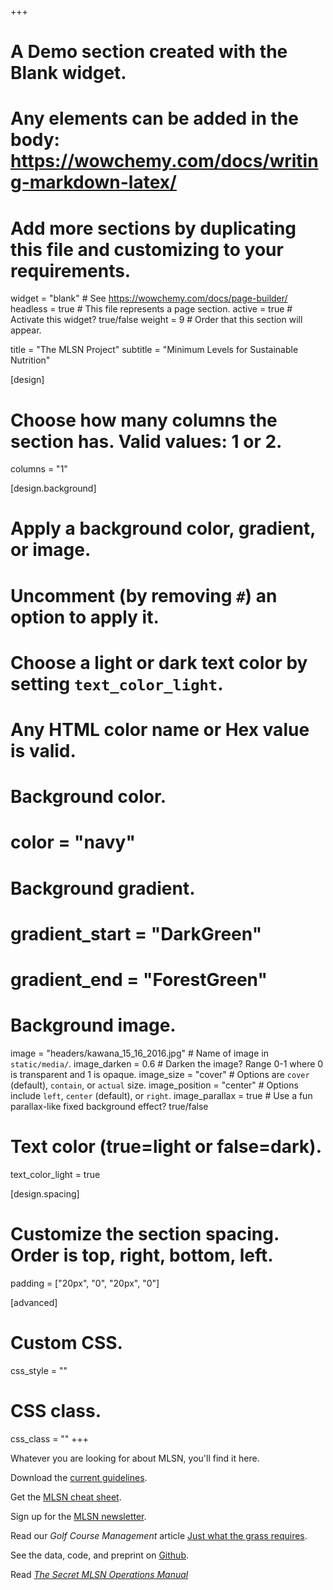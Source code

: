 +++
# A Demo section created with the Blank widget.
# Any elements can be added in the body: https://wowchemy.com/docs/writing-markdown-latex/
# Add more sections by duplicating this file and customizing to your requirements.

widget = "blank"  # See https://wowchemy.com/docs/page-builder/
headless = true  # This file represents a page section.
active = true  # Activate this widget? true/false
weight = 9  # Order that this section will appear.

title = "The MLSN Project"
subtitle = "Minimum Levels for Sustainable Nutrition"

[design]
  # Choose how many columns the section has. Valid values: 1 or 2.
  columns = "1"

[design.background]
  # Apply a background color, gradient, or image.
  #   Uncomment (by removing `#`) an option to apply it.
  #   Choose a light or dark text color by setting `text_color_light`.
  #   Any HTML color name or Hex value is valid.

  # Background color.
  # color = "navy"
  
  # Background gradient.
#  gradient_start = "DarkGreen"
#  gradient_end = "ForestGreen"
  
  # Background image.
   image = "headers/kawana_15_16_2016.jpg"  # Name of image in `static/media/`.
   image_darken = 0.6   # Darken the image? Range 0-1 where 0 is transparent and 1 is opaque.
   image_size = "cover"  #  Options are `cover` (default), `contain`, or `actual` size.
   image_position = "center"  # Options include `left`, `center` (default), or `right`.
   image_parallax = true  # Use a fun parallax-like fixed background effect? true/false
  
  # Text color (true=light or false=dark).
  text_color_light = true

[design.spacing]
  # Customize the section spacing. Order is top, right, bottom, left.
  padding = ["20px", "0", "20px", "0"]

[advanced]
 # Custom CSS. 
 css_style = ""
 
 # CSS class.
 css_class = ""
+++

Whatever you are looking for about MLSN, you'll find it here.

Download the [current guidelines](https://www.paceturf.org/PTRI/Documents/1202_ref.pdf).

Get the [MLSN cheat sheet](http://files.asianturfgrass.com/mlsn_cheat_sheet.pdf).

Sign up for the [MLSN newsletter](https://subscribepage.com/atc_newsletters).

Read our *Golf Course Management* article [Just what the grass requires](http://www.files.asianturfgrass.com/201401_woods_et_al_gcm_mlsn.pdf).

See the data, code, and preprint on [Github](https://github.com/micahwoods/2016_mlsn_paper).

Read [*The Secret MLSN Operations Manual*](https://micahwoods.github.io/mlsn_manual/)

